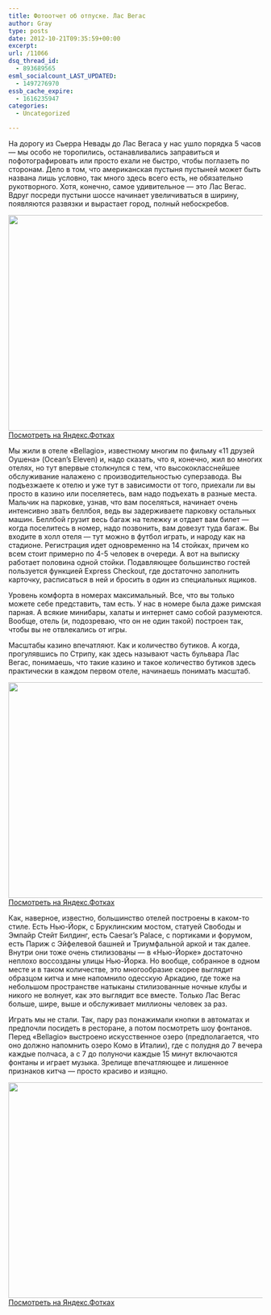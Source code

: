 ```yaml
---
title: Фотоотчет об отпуске. Лас Вегас
author: Gray
type: posts
date: 2012-10-21T09:35:59+00:00
excerpt:
url: /11066
dsq_thread_id:
  - 893689565
esml_socialcount_LAST_UPDATED:
  - 1497276970
essb_cache_expire:
  - 1616235947
categories:
  - Uncategorized

---
```








На дорогу из Сьерра Невады до Лас Вегаса у нас ушло порядка 5 часов — мы особо не торопились, останавливались заправиться и пофотографировать или просто ехали не быстро, чтобы поглазеть по сторонам. Дело в том, что американская пустыня пустыней может быть названа лишь условно, так много здесь всего есть, не обязательно рукотворного. Хотя, конечно, самое удивительное — это Лас Вегас. Вдруг посреди пустыни шоссе начинает увеличиваться в ширину, появляются развязки и вырастает город, полный небоскребов. 

[<img title="" src="https://i2.wp.com/img-fotki.yandex.ru/get/6403/2728867.c0/0_7b596_934c3687_XXXL.jpg?resize=640%2C427" alt="" width="640" height="427" border="0" data-recalc-dims="1" />][1]  
[Посмотреть на Яндекс.Фотках][1]

Мы жили в отеле &#171;Bellagio&#187;, известному многим по фильму &#171;11 друзей Оушена&#187; (Ocean&#8217;s Eleven) и, надо сказать, что я, конечно, жил во многих отелях, но тут впервые столкнулся с тем, что высококласснейшее обслуживание налажено с производительностью суперзавода. Вы подъезжаете к отелю и уже тут в зависимости от того, приехали ли вы просто в казино или поселяетесь, вам надо подъехать в разные места. Мальчик на парковке, узнав, что вам поселяться, начинает очень интенсивно звать беллбоя, ведь вы задерживаете парковку остальных машин. Беллбой грузит весь багаж на тележку и отдает вам билет — когда поселитесь в номер, надо позвонить, вам довезут туда багаж. Вы входите в холл отеля — тут можно в футбол играть, и народу как на стадионе. Регистрация идет одновременно на 14 стойках, причем ко всем стоит примерно по 4-5 человек в очереди. А вот на выписку работает половина одной стойки. Подавляющее большинство гостей пользуется функцией Express Checkout, где достаточно заполнить карточку, расписаться в ней и бросить в один из специальных ящиков. 

Уровень комфорта в номерах максимальный. Все, что вы только можете себе представить, там есть. У нас в номере была даже римская парная. А всякие минибары, халаты и интернет само собой разумеются. Вообще, отель (и, подозреваю, что он не один такой) построен так, чтобы вы не отвлекались от игры.

Масштабы казино впечатляют. Как и количество бутиков. А когда, прогулявшись по Стрипу, как здесь называют часть бульвара Лас Вегас, понимаешь, что такие казино и такое количество бутиков здесь практически в каждом первом отеле, начинаешь понимать масштаб.

[<img title="" src="https://i0.wp.com/img-fotki.yandex.ru/get/6401/2728867.c1/0_7b5b2_5a0388af_XXXL.jpg?resize=640%2C427" alt="" width="640" height="427" border="0" data-recalc-dims="1" />][2]  
[Посмотреть на Яндекс.Фотках][2]

Как, наверное, известно, большинство отелей построены в каком-то стиле. Есть Нью-Йорк, с Бруклинским мостом, статуей Свободы и Эмпайр Стейт Билдинг, есть Caesar&#8217;s Palace, с портиками и форумом, есть Париж с Эйфелевой башней и Триумфальной аркой и так далее. Внутри они тоже очень стилизованы — в &#171;Нью-Йорке&#187; достаточно неплохо воссозданы улицы Нью-Йорка. Но вообще, собранное в одном месте и в таком количестве, это многообразие скорее выглядит образцом китча и мне напомнило одесскую Аркадию, где тоже на небольшом пространстве натыканы стилизованные ночные клубы и никого не волнует, как это выглядит все вместе. Только Лас Вегас больше, шире, выше и обслуживает миллионы человек за раз.

Играть мы не стали. Так, пару раз понажимали кнопки в автоматах и предпочли посидеть в ресторане, а потом посмотреть шоу фонтанов. Перед &#171;Bellagio&#187; выстроено искусственное озеро (предполагается, что оно должно напомнить озеро Комо в Италии), где с полудня до 7 вечера каждые полчаса, а с 7 до полуночи каждые 15 минут включаются фонтаны и играет музыка. Зрелище впечатляющее и лишенное признаков китча — просто красиво и изящно. 

[<img title="" src="https://i0.wp.com/img-fotki.yandex.ru/get/6401/2728867.c1/0_7b5c6_51ce72fc_XXXL.jpg?resize=640%2C427" alt="" width="640" height="427" border="0" data-recalc-dims="1" />][3]  
[Посмотреть на Яндекс.Фотках][3]

 [1]: http://fotki.yandex.ru/users/gray7400/view/505238/
 [2]: http://fotki.yandex.ru/users/gray7400/view/505266/
 [3]: http://fotki.yandex.ru/users/gray7400/view/505286/